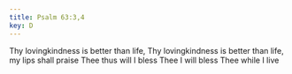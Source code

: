 ```yaml
---
title: Psalm 63:3,4 
key: D
---
```


Thy lovingkindness 
is better than life,
Thy lovingkindness 
is better than life,
my lips shall praise Thee
thus will I bless Thee
I will bless Thee while I live
